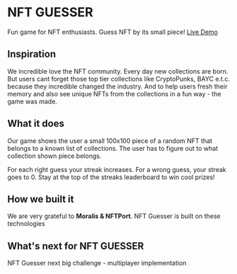 # NFT GUESSER
Fun game for NFT enthusiasts. Guess NFT by its small piece!
[Live Demo](https://nftguesser.vercel.app/) 

## Inspiration
We incredible love the NFT community. Every day new collections are born. But users cant forget those top tier collections like CryptoPunks, BAYC e.t.c. because they incredible changed the industry. And to help users fresh their memory and also see unique NFTs from the collections in a fun way -  the game was made.
## What it does
Our game shows the user a small 100x100 piece of a random NFT that belongs to a known list of collections. The user has to figure out to what collection shown piece belongs. 

For each right guess your streak increases. For a wrong guess, your streak goes to 0. Stay at the top of the streaks leaderboard to win cool prizes!
## How we built it
We are very grateful to **Moralis & NFTPort**. NFT Guesser is built on these technologies
## What's next for NFT GUESSER
NFT Guesser next big challenge - multiplayer implementation
